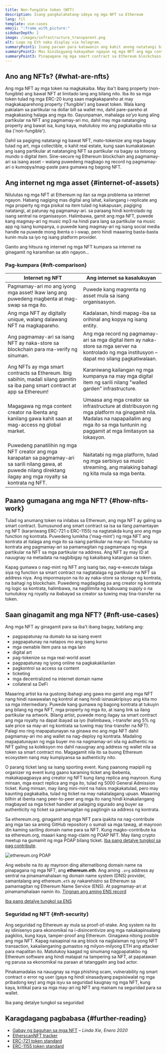 ```yaml
---
title: Non-fungible token (NFT)
description: Isang pangkalahatang-ideya ng mga NFT sa Ethereum
lang: fil
template: use-cases
emoji: ":frame_with_picture:"
sidebarDepth: 2
image: /images/infrastructure_transparent.png
alt: Logo ng Eth naka display via hologram.
summaryPoint1: Isang paraan para katawanin ang kahit anong natatangi bilang Ethereum-based asset.
summaryPoint2: Mas binibigyang-kakayahan ngayon ng mga NFT ang mga content creator.
summaryPoint3: Pinapagana ng mga smart contract sa Ethereum blockchain.
---
```


## Ano ang NFTs? {#what-are-nfts}

Ang mga NFT ay mga token na magkakaiba. May iba't ibang property (non-fungible) ang bawat NFT at limitado lang ang bilang nito. Iba ito sa mga token tulad ng mga ERC-20 kung saan magkakapareho at may magkakaparehong property ('fungible') ang bawat token. Wala kang pakialam sa partikular na dollar bill sa wallet mo, dahil pare-pareho at magkakasing halaga ang mga ito. Gayunpaman, mahalaga _sa'yo_ kung aling partikular na NFT ang pagmamay-ari mo, dahil may mga natatanging property ang bawat isa, kung kaya, matutukoy mo ang pagkakaiba nito sa iba ('non-fungible').

Dahil sa pagiging natatangi ng bawat NFT, mato-tokenize ang mga bagay tulad ng art, mga collectible, o kahit real estate, kung saan kumakatawan ang isang partikular at natatanging NFT sa partikular na bagay sa totoong mundo o digital item. Sine-secure ng Ethereum blockchain ang pagmamay-ari sa isang asset – walang puwedeng magbago ng record ng pagmamay-ari o kumopya/mag-paste para gumawa ng bagong NFT.

<YouTube id="Xdkkux6OxfM" />

## Ang internet ng mga asset {#internet-of-assets}

Nilulutas ng mga NFT at Ethereum ng ilan sa mga problema sa internet ngayon. Habang nagiging mas digital ang lahat, kailangang i-replicate ang mga property ng mga pisikal na item tulad ng kakapusan, pagiging natatangi, at patunay ng pagmamay-ari. sa paraang hindi kontrolado ng isang sentral na organisasyon. Halimbawa, gamit ang mga NFT, puwede kang magmay-ari ng music mp3 na hindi para lang sa partikular na music app ng isang kumpanya, o puwede kang magmay-ari ng isang social media handle na puwede mong ibenta o i-swap, pero hindi maaaring basta-basta kunin mula sa iyo ng isang platform provider.

Ganito ang hitsura ng internet ng mga NFT kumpara sa internet na ginagamit ng karamihan sa atin ngayon...

### Pag-kumpara {#nft-comparison}

| Internet ng NFT                                                                                                                                                        | Ang internet sa kasalukuyan                                                                                                                                                                |
| ---------------------------------------------------------------------------------------------------------------------------------------------------------------------- | ------------------------------------------------------------------------------------------------------------------------------------------------------------------------------------------ |
| Pagmamay-ari mo ang iyong mga asset! Ikaw lang ang puwedeng magbenta at mag-swap sa mga ito.                                                                           | Puwede kang magrenta ng asset mula sa isang organisasyon.                                                                                                                                  |
| Ang mga NFT ay digitally unique, walang dalawang NFT na magkapareho.                                                                                                   | Kadalasan, hindi mapag-iba sa orihinal ang kopya ng isang entity.                                                                                                                          |
| Ang pagmamay-ari sa isang NFT ay naka-store sa blockchain para ma-verify ng sinuman.                                                                                   | Ang mga record ng pagmamay-ari sa mga digital item ay naka-store sa mga server na kontrolado ng mga institusyon – dapat mo silang pagkatiwalaan.                                           |
| Ang NFTs ay mga smart contracts sa Ethereum. Ibig sabihin, madali silang gamitin sa iba pang smart contract at app sa Ethereum!                                        | Karaniwang kailangan ng mga kumpanya na may mga digital item ng sarili nilang "walled garden" infrastructure.                                                                              |
| Magagawa ng mga content creator na ibenta ang kanilang gawa kahit saan at mag-access ng global market.                                                                 | Umaasa ang mga creator sa infrastructure at distribusyon ng mga platform na ginagamit nila. Madalas na napapailalim ang mga ito sa mga tuntunin ng paggamit at mga limitasyon sa lokasyon. |
| Puwedeng panatilihin ng mga NFT creator ang mga karapatan sa pagmamay-ari sa sarili nilang gawa, at puwede nilang direktang ilagay ang mga royalty sa kontrata ng NFT. | Naitatabi ng mga platform, tulad ng mga serbisyo sa music streaming, ang malaking bahagi ng kita mula sa mga benta.                                                                        |

## Paano gumagana ang mga NFT? {#how-nfts-work}

Tulad ng anumang token na inilabas sa Ethereum, ang mga NFT ay galing sa smart contract. Sumusunod ang smart contract sa isa sa ilang pamantayan ng NFT (karaniwang ERC-721 o ERC-1155) na nagtatakda kung ano ang mga function ng kontrata. Puwedeng lumikha ('mag-mint') ng mga NFT ang kontrata at italaga ang mga ito sa isang partikular na may-ari. Tinutukoy sa kontrata ang pagmamay-ari sa pamamagitan ng pagmamapa ng mga partikular na NFT sa mga partikular na address. Ang NFT ay may ID at nauugnay na metadata na nagbibigay ng kakaibang katangian sa token.

Kapag gumawa o nag-mint ng NFT ang isang tao, nag-e-execute talaga siya ng function sa smart contract na nagtatalaga ng partikular na NFT sa address niya. Ang impormasyon na ito ay naka-store sa storage ng kontrata, na bahagi ng blockchain. Puwedeng magdagdag pa ang creator ng kontrata ng logic sa kontrata, halimbawa, na naglilimita ng kabuuang supply o na tumutukoy ng royalty na ibabayad sa creator sa tuwing may tina-transfer na token.

## Saan ginagamit ang mga NFT? {#nft-use-cases}

Ang mga NFT ay ginagamit para sa iba't ibang bagay, kabilang ang:

- pagpapatunay na dumalo ka sa isang event
- pagpapatunay na natapos mo ang isang kurso
- mga ownable item para sa mga laro
- digital art
- pag-tokenize sa mga real-world asset
- pagpapatunay ng iyong online na pagkakakilanlan
- pagkontrol sa access sa content
- ticketing
- mga decentralized na internet domain name
- collateral sa DeFi

Maaaring artist ka na gustong ibahagi ang gawa mo gamit ang mga NFT nang hindi nawawalan ng kontrol at nang hindi isinasakripisyo ang kita mo sa mga intermediary. Puwede kang gumawa ng bagong kontrata at tukuyin ang bilang ng mga NFT, mga property ng mga ito, at isang link sa ilang partikular na artwork. Bilang artist, puwede mong ilagay sa smart contract ang mga royalty na dapat ibayad sa iyo (halimbawa, i-transfer ang 5% ng sale price sa may-ari ng kontrata sa tuwing may tina-transfer na NFT). Palagi mo ring mapapatunayan na ginawa mo ang mga NFT dahil pagmamay-ari mo ang wallet na nag-deploy ng kontrata. Madaling mapapatunayan ng mga buyer mo na nagmamay-ari sila ng authentic na NFT galing sa koleksyon mo dahil nauugnay ang address ng wallet nila sa token sa smart contract mo. Magagamit nila ito sa buong Ethereum ecosystem nang may kumpiyansa sa authenticity nito.

O parang ticket lang sa isang sporting event. Kung paanong mapipili ng organizer ng event kung gaano karaming ticket ang ibebenta, makakapagpasya ang creator ng NFT kung ilang replica ang mayroon. Kung minsan, mga exact replica ang mga ito, tulad ng 5000 General Admission ticket. Kung minsan, may ilang mini-mint na halos magkakatulad, pero may kaunting pagkakaiba, tulad ng ticket na may nakatalagang upuan. Maaaring bilhin at ibenta nang peer-to-peer ang mga ito nang hindi kinakailangang magbayad sa mga ticket handler at palaging sigurado ang buyer sa authenticity ng ticket sa pamamagitan ng pagtingin sa address ng kontrata.

Sa ethereum.org, ginagamit ang mga NFT para ipakita na nag-contribute ang mga tao sa aming GitHub repository o sumali sa mga tawag, at mayroon din kaming sariling domain name para sa NFT. Kung magko-contribute ka sa ethereum.org, maaari kang mag-claim ng POAP NFT. May ilang crypto meetup na gumamit ng mga POAP bilang ticket. [Iba pang detalye tungkol sa pag contribute](/contributing/#poap).

![ethereum.org POAP](./poap.png)

Ang website na ito ay mayroon ding alternatibong domain name na pinapagana ng mga NFT, ang **ethereum.eth**. Ang aming `.org` address ay sentral na pinamamahalaan ng domain name system (DNS) provider, samantalang ang ethereum`.eth` ay nakarehistro sa Ethereum sa pamamagitan ng Ethereum Name Service (ENS). At pagmamay-ari at pinamamahalaan namin ito. [Tingnan ang aming ENS record](https://app.ens.domains/name/ethereum.eth)

[Iba pang detalye tungkol sa ENS](https://app.ens.domains)

<Divider />

### Seguridad ng NFT {#nft-security}

Ang seguridad ng Ethereum ay mula sa proof-of-stake. Ang system na ito ay idinisenyo para ekonomikal na i-disincentivize ang mga nakakapinsalang pagkilos, kung kaya, tamper-proof ang Ethereum. Ginagawa nitong posible ang mga NFT. Kapag naisapinal na ang block na naglalaman ng iyong NFT transaction, kakailanganing gumastos ng milyon-milyong ETH ang attacker para mapalitan ito. Matutukoy kaagad ng sinumang nagpapatakbo ng Ethereum software ang hindi matapat na tampering sa NFT, at papatawan ng parusa sa ekonomikal na paraan at tatanggalin ang bad actor.

Pinakamadalas na nauugnay sa mga phishing scam, vulnerability ng smart contract o error ng user (gaya ng hindi sinasadyang pagsisiwalat ng mga pribadong key) ang mga isyu sa seguridad kaugnay ng mga NFT, kung kaya, kritikal para sa mga may-ari ng NFT ang mainam na seguridad para sa wallet.

<ButtonLink to="/security/">
  Iba pang detalye tungkol sa seguridad
</ButtonLink>

## Karagdagang pagbabasa {#further-reading}

- [Gabay ng baguhan sa mga NFT](https://linda.mirror.xyz/df649d61efb92c910464a4e74ae213c4cab150b9cbcc4b7fb6090fc77881a95d) – _Linda Xie, Enero 2020_
- [EtherscanNFT tracker](https://etherscan.io/nft-top-contracts)
- [ERC-721 token standard](/developers/docs/standards/tokens/erc-721/)
- [ERC-1155 token standard](/developers/docs/standards/tokens/erc-1155/)

<Divider />

<QuizWidget quizKey="nfts" />
